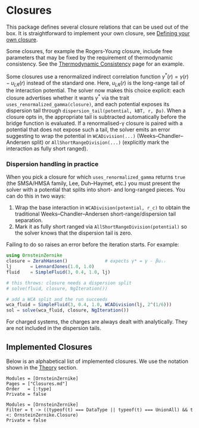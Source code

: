 # Closures

This package defines several closure relations that can be used out of the box. It is straightforward to implement your own closure, see [Defining your own closure](@ref). 

Some closures, for example the Rogers-Young closure, include free parameters that may be fixed by the requirement of thermodynamic consistency. See the [Thermodynamic Consistency](@ref) page for an example. 

Some closures use a renormalized indirect correlation function $\gamma^*(r) = \gamma(r) - u_{LR}(r)$ instead of the standard one. Here, $u_{LR}(r)$ is the long-range tail of the interaction potential. The solver now makes this choice explicit: each closure advertises whether it wants $\gamma^*$ via the trait `uses_renormalized_gamma(closure)`, and each potential exposes its dispersion tail through `dispersion_tail(potential, kBT, r, βu)`. When a closure opts in, the appropriate tail is subtracted automatically before the bridge function is evaluated. If a renormalised-γ closure is paired with a potential that does not expose such a tail, the solver emits an error suggesting to wrap the potential in `WCADivision(...)` (Weeks–Chandler–Andersen split) or `AllShortRangeDivision(...)` (explicitly mark the interaction as fully short ranged). 


### Dispersion handling in practice

When you pick a closure for which `uses_renormalized_gamma` returns `true` (the
SMSA/HMSA family, Lee, Duh–Haymet, etc.) you must present the solver with a
potential that splits into short- and long-ranged pieces. You can do this in two
ways:

1. Wrap the base interaction in `WCADivision(potential, r_c)` to obtain the
   traditional Weeks–Chandler–Andersen short-range/dispersion tail separation.
2. Mark it as fully short ranged via `AllShortRangeDivision(potential)` so the solver knows that
   the dispersion tail is zero.

Failing to do so raises an error before the iteration starts. For example:

```julia
using OrnsteinZernike
closure = ZerahHansen()              # expects γ* = γ - βuₗᵣ
lj       = LennardJones(1.0, 1.0)
fluid    = SimpleFluid(3, 0.4, 1.0, lj)

# this throws: closure needs a dispersion split
# solve(fluid, closure, NgIteration())

# add a WCA split and the run succeeds
wca_fluid = SimpleFluid(3, 0.4, 1.0, WCADivision(lj, 2^(1/6)))
sol = solve(wca_fluid, closure, NgIteration())
```

For charged systems, the charges are always dealt with analytically. They are not included in the dispersion tails.

## Implemented Closures
Below is an alphabetical list of implemented closures. We use the notation shown in the [Theory](@ref) section.

```@index
Modules = [OrnsteinZernike]
Pages = ["Closures.md"]
Order   = [:type]
Private = false
```

```@autodocs
Modules = [OrnsteinZernike]
Filter = t -> ((typeof(t) === DataType || typeof(t) === UnionAll) && t <: OrnsteinZernike.Closure)
Private = false
```
